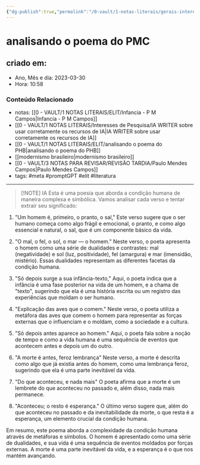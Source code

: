 ```yaml
---
{"dg-publish":true,"permalink":"/0-vault/1-notas-literais/gerais-interesses/analisando-o-poema-do-pmc/","tags":["meta","promptGPT","elit","literatura"],"dgHomeLink":true,"dgShowLocalGraph":true,"dgShowFileTree":true,"dgEnableSearch":true,"noteIcon":""}
---
```


# analisando o poema do PMC

## criado em: 
-  Ano, Mês e dia: 2023-03-30
- Hora: 10:58

### Conteúdo Relacionado
- notas: [[0 - VAULT/1 NOTAS LITERAIS/ELIT/Infancia - P M Campos\|Infancia - P M Campos]]
- [[0 - VAULT/1 NOTAS LITERAIS/Interesses de Pesquisa/IA WRITER sobre usar corretamente os recursos de IA\|IA WRITER sobre usar corretamente os recursos de IA]]
- [[0 - VAULT/1 NOTAS LITERAIS/ELIT/analisando o poema do PHB\|analisando o poema do PHB]]
- [[modernismo brasileiro\|modernismo brasileiro]]
- [[0 - VAULT/3 NOTAS PARA REVISAR/REVISÃO TARDIA/Paulo Mendes Campos\|Paulo Mendes Campos]]
- tags: #meta #promptGPT #elit #literatura 
---


> [!NOTE] IA
> Esta é uma poesia que aborda a condição humana de maneira complexa e simbólica. Vamos analisar cada verso e tentar extrair seu significado:

1.  "Um homem é, primeiro, o pranto, o sal," Este verso sugere que o ser humano começa como algo frágil e emocional, o pranto, e como algo essencial e natural, o sal, que é um componente básico da vida.
    
2.  "O mal, o fel, o sol, o mar — o homem." Neste verso, o poeta apresenta o homem como uma série de dualidades e contrastes: mal (negatividade) e sol (luz, positividade), fel (amargura) e mar (imensidão, mistério). Essas dualidades representam as diferentes facetas da condição humana.
    
3.  "Só depois surge a sua infância-texto," Aqui, o poeta indica que a infância é uma fase posterior na vida de um homem, e a chama de "texto", sugerindo que ela é uma história escrita ou um registro das experiências que moldam o ser humano.
    
4.  "Explicação das aves que o comem." Neste verso, o poeta utiliza a metáfora das aves que comem o homem para representar as forças externas que o influenciam e o moldam, como a sociedade e a cultura.
    
5.  "Só depois antes aparece ao homem." Aqui, o poeta fala sobre a noção de tempo e como a vida humana é uma sequência de eventos que acontecem antes e depois um do outro.
    
6.  "A morte é antes, feroz lembrança" Neste verso, a morte é descrita como algo que já existia antes do homem, como uma lembrança feroz, sugerindo que ela é uma parte inevitável da vida.
    
7.  "Do que aconteceu, e nada mais" O poeta afirma que a morte é um lembrete do que aconteceu no passado e, além disso, nada mais permanece.
    
8.  "Aconteceu; o resto é esperança." O último verso sugere que, além do que aconteceu no passado e da inevitabilidade da morte, o que resta é a esperança, um elemento crucial da condição humana.
    

Em resumo, este poema aborda a complexidade da condição humana através de metáforas e símbolos. O homem é apresentado como uma série de dualidades, e sua vida é uma sequência de eventos moldados por forças externas. A morte é uma parte inevitável da vida, e a esperança é o que nos mantém avançando.